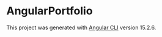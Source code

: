# AngularPortfolio

This project was generated with [Angular CLI](https://github.com/angular/angular-cli) version 15.2.6.

